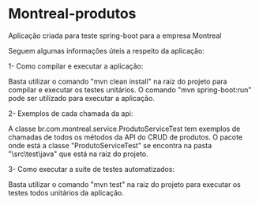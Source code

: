 # Montreal-produtos
Aplicação criada para teste spring-boot para a empresa Montreal

Seguem algumas informações úteis a respeito da aplicação: 


1- Como compilar e executar a aplicação:

  Basta utilizar o comando "mvn clean install" na raiz do projeto para compilar e executar os testes unitários.
  O comando "mvn spring-boot:run" pode ser utilizado para executar a aplicação.


2- Exemplos de cada chamada da api:

  A classe br.com.montreal.service.ProdutoServiceTest tem exemplos de chamadas de todos os métodos da API do CRUD de produtos.
  O pacote onde está a classe "ProdutoServiceTest" se encontra na pasta "\src\test\java" que está na raiz do projeto.


3- Como executar a suíte de testes automatizados:

  Basta utilizar o comando "mvn test" na raiz do projeto para executar os testes todos unitários da aplicação.
  

